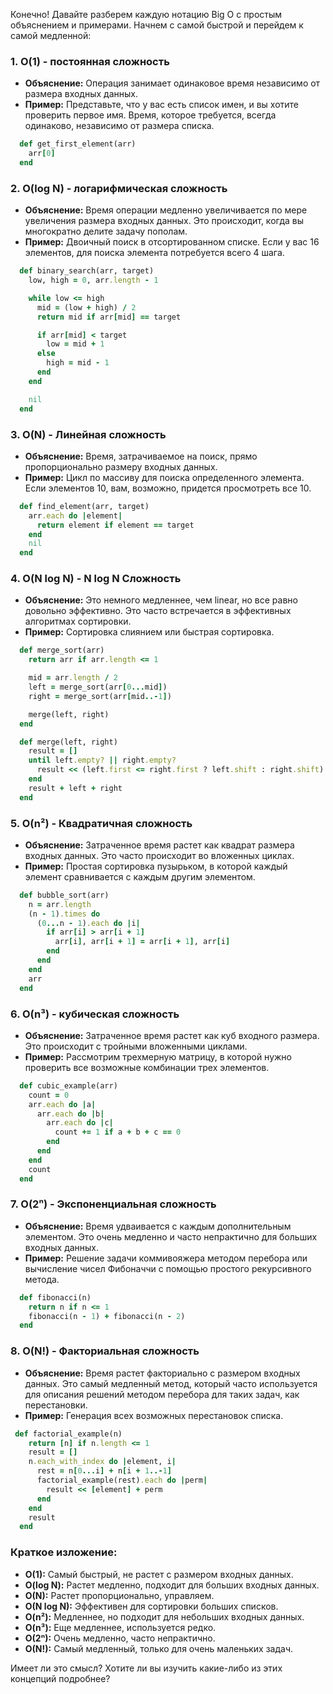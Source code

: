 Конечно! Давайте разберем каждую нотацию Big O с простым объяснением и примерами. Начнем с самой быстрой и перейдем к самой медленной:

### 1. **O(1) - постоянная сложность**
- **Объяснение:** Операция занимает одинаковое время независимо от размера входных данных.
- **Пример:** Представьте, что у вас есть список имен, и вы хотите проверить первое имя. Время, которое требуется, всегда одинаково, независимо от размера списка.
```ruby
  def get_first_element(arr)
    arr[0]
  end
```

### 2. **O(log N) - логарифмическая сложность**
- **Объяснение:** Время операции медленно увеличивается по мере увеличения размера входных данных. Это происходит, когда вы многократно делите задачу пополам.
- **Пример:** Двоичный поиск в отсортированном списке. Если у вас 16 элементов, для поиска элемента потребуется всего 4 шага.
```ruby
  def binary_search(arr, target)
    low, high = 0, arr.length - 1

    while low <= high
      mid = (low + high) / 2
      return mid if arr[mid] == target

      if arr[mid] < target
        low = mid + 1
      else
        high = mid - 1
      end
    end

    nil
  end
```

### 3. **O(N) - Линейная сложность**
- **Объяснение:** Время, затрачиваемое на поиск, прямо пропорционально размеру входных данных.
- **Пример:** Цикл по массиву для поиска определенного элемента. Если элементов 10, вам, возможно, придется просмотреть все 10.
```ruby
  def find_element(arr, target)
    arr.each do |element|
      return element if element == target
    end
    nil
  end
```

### 4. **O(N log N) - N log N Сложность**
- **Объяснение:** Это немного медленнее, чем linear, но все равно довольно эффективно. Это часто встречается в эффективных алгоритмах сортировки.
- **Пример:** Сортировка слиянием или быстрая сортировка.
```ruby
  def merge_sort(arr)
    return arr if arr.length <= 1

    mid = arr.length / 2
    left = merge_sort(arr[0...mid])
    right = merge_sort(arr[mid..-1])

    merge(left, right)
  end

  def merge(left, right)
    result = []
    until left.empty? || right.empty?
      result << (left.first <= right.first ? left.shift : right.shift)
    end
    result + left + right
  end
```

### 5. **O(n²) - Квадратичная сложность**
- **Объяснение:** Затраченное время растет как квадрат размера входных данных. Это часто происходит во вложенных циклах.
- **Пример:** Простая сортировка пузырьком, в которой каждый элемент сравнивается с каждым другим элементом.
```ruby
  def bubble_sort(arr)
    n = arr.length
    (n - 1).times do
      (0...n - 1).each do |i|
        if arr[i] > arr[i + 1]
          arr[i], arr[i + 1] = arr[i + 1], arr[i]
        end
      end
    end
    arr
  end
```

### 6. **O(n³) - кубическая сложность**
- **Объяснение:** Затраченное время растет как куб входного размера. Это происходит с тройными вложенными циклами.
- **Пример:** Рассмотрим трехмерную матрицу, в которой нужно проверить все возможные комбинации трех элементов.
```ruby
  def cubic_example(arr)
    count = 0
    arr.each do |a|
      arr.each do |b|
        arr.each do |c|
          count += 1 if a + b + c == 0
        end
      end
    end
    count
  end
```

### 7. **O(2ⁿ) - Экспоненциальная сложность**
- **Объяснение:** Время удваивается с каждым дополнительным элементом. Это очень медленно и часто непрактично для больших входных данных.
- **Пример:** Решение задачи коммивояжера методом перебора или вычисление чисел Фибоначчи с помощью простого рекурсивного метода.
```ruby
  def fibonacci(n)
    return n if n <= 1
    fibonacci(n - 1) + fibonacci(n - 2)
  end
```

### 8. **O(N!) - Факториальная сложность**
- **Объяснение:** Время растет факториально с размером входных данных. Это самый медленный метод, который часто используется для описания решений методом перебора для таких задач, как перестановки.
- **Пример:** Генерация всех возможных перестановок списка.
```ruby
 def factorial_example(n)
    return [n] if n.length <= 1
    result = []
    n.each_with_index do |element, i|
      rest = n[0...i] + n[i + 1..-1]
      factorial_example(rest).each do |perm|
        result << [element] + perm
      end
    end
    result
  end
```

### Краткое изложение:
- **O(1):** Самый быстрый, не растет с размером входных данных.
- **O(log N):** Растет медленно, подходит для больших входных данных.
- **O(N):** Растет пропорционально, управляем.
- **O(N log N):** Эффективен для сортировки больших списков.
- **O(n²):** Медленнее, но подходит для небольших входных данных.
- **O(n³):** Еще медленнее, используется редко.
- **O(2ⁿ):** Очень медленно, часто непрактично.
- **O(N!):** Самый медленный, только для очень маленьких задач.

Имеет ли это смысл? Хотите ли вы изучить какие-либо из этих концепций подробнее?
